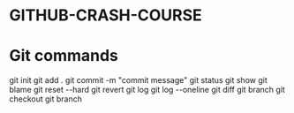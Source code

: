 # GITHUB-CRASH-COURSE

# Git commands 

git init
git add .
git commit -m "commit message"
git status 
git show <commit-id>
git blame <commit-id>
git reset --hard <commit-id>
git revert <commit-id>
git log
git log --oneline
git diff
git branch <branch-name>
git checkout <branch-name>
git branch
